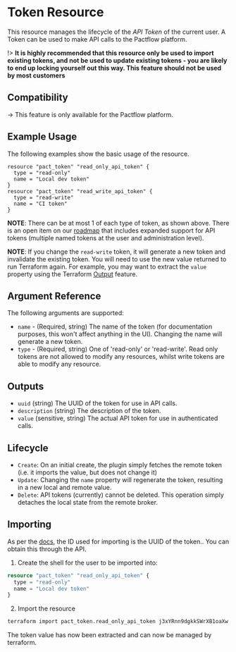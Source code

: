 # Token Resource

This resource manages the lifecycle of the _API Token_ of the current user. A Token can be used to make API calls to the Pactflow platform.

!> **It is highly recommended that this resource only be used to import existing tokens, and not be used to update existing tokens - you are likely to end up locking yourself out this way. This feature should not be used by most customers**

## Compatibility

-> This feature is only available for the Pactflow platform.

## Example Usage

The following examples show the basic usage of the resource.

```hcl
resource "pact_token" "read_only_api_token" {
  type = "read-only"
  name = "Local dev token"
}
resource "pact_token" "read_write_api_token" {
  type = "read-write"
  name = "CI token"
}
```

**NOTE**: There can be at most 1 of each type of token, as shown above. There is an open item on our [roadmap](https://github.com/pactflow/roadmap/issues/87) that includes expanded support for API tokens (multiple named tokens at the user and administration level).

**NOTE**: If you change the `read-write` token, it will generate a new token and invalidate the existing token. You will need to use the new value returned to run Terraform again. For example, you may want to extract the `value` property using the Terraform [Output](https://www.terraform.io/docs/configuration/outputs.html) feature.

## Argument Reference

The following arguments are supported:

* `name` - (Required, string) The name of the token (for documentation purposes, this won't affect anything in the UI). Changing the name will generate a new token.
* `type` - (Required, string) One of 'read-only' or 'read-write'. Read only tokens are not allowed to modify any resources, whilst write tokens are able to modify any resource.

## Outputs

* `uuid` (string) The UUID of the token for use in API calls.
* `description` (string) The description of the token.
* `value` (sensitive, string) The actual API token for use in authenticated calls.

## Lifecycle

* `Create`: On an initial create, the plugin simply fetches the remote token (i.e. it imports the value, but does not change it)
* `Update`: Changing the `name` property will regenerate the token, resulting in a new local and remote value.
* `Delete`: API tokens (currently) cannot be deleted. This operation simply detaches the local state from the remote broker.

## Importing

As per the [docs](https://www.terraform.io/docs/import/usage.html), the ID used for importing is the UUID of the token.. You can obtain this through the API.

1. Create the shell for the user to be imported into:

```tf
resource "pact_token" "read_only_api_token" {
  type = "read-only"
  name = "Local dev token"
}
```

2. Import the resource
```sh
terraform import pact_token.read_only_api_token j3xYRnn9dgkkSWrXB1oaXw
```

The token value has now been extracted and can now be managed by terraform.